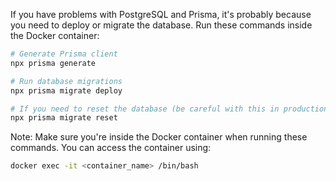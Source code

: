 If you have problems with PostgreSQL and Prisma, it's probably because you need to deploy or migrate the database. Run these commands inside the Docker container:

```bash
# Generate Prisma client
npx prisma generate

# Run database migrations
npx prisma migrate deploy

# If you need to reset the database (be careful with this in production!)
npx prisma migrate reset
```

Note: Make sure you're inside the Docker container when running these commands. You can access the container using:
```bash
docker exec -it <container_name> /bin/bash
``` 